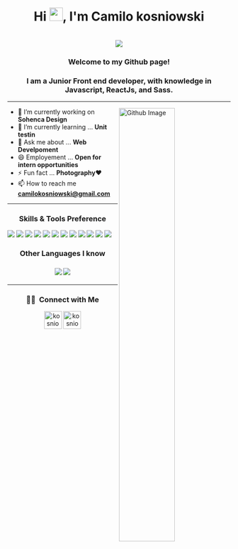 

<h1 align="center">Hi <img src="https://raw.githubusercontent.com/iampavangandhi/iampavangandhi/master/gifs/Hi.gif" width="30px">, I'm Camilo kosniowski</h1>
 <p align="center"><br/>
   <a href="https://www.linkedin.com/in/camilokosniowski/">
    <img src="https://img.shields.io/badge/linkedin-kosniowski-blue">
  </a>

<h3 align="center">Welcome to my Github page!</h3>

<h3 align="center">I am a Junior Front end developer, with knowledge in Javascript, ReactJs, and Sass. </h3>

---

<img width="50%" align="right" alt="Github Image" src="https://raw.githubusercontent.com/onimur/.github/master/.resources/git-header.svg" />

- 🔭 I’m currently working on **Sohenca Design**
- 🌱 I’m currently learning ... **Unit testin**
- 💬 Ask me about ... **Web Develpoment**
- 😄 Employement ... **Open for intern opportunities**
- ⚡ Fun fact ... **Photography**❤
- 📫 How to reach me **camilokosniowski@gmail.com**
---
<h3 align="center">Skills & Tools Preference</h3>

<img src = "https://img.shields.io/badge/-HTML5-E34F26?style=flat&logo=html5&logoColor=white"> <img src = "https://img.shields.io/badge/-CSS3-1572B6?style=flat&logo=css3&logoColor=white">
<img src="https://img.shields.io/badge/-Bootstrap-563D7C?style=flat&logo=bootstrap&logoColor=white">
<img src="https://img.shields.io/badge/-JavaScript-eed718?style=flat&logo=javascript&logoColor=ffffff">
<img src="https://img.shields.io/badge/-Sass-cc6699?style=flat&logo=sass&logoColor=ffffff">
<img src="https://img.shields.io/badge/-React-000000?style=flat&logo=react&logoColor=00c8ff">
<img src="https://img.shields.io/badge/-MySQL-F29111?style=flat&logo=mysql&logoColor=FFFFFF">
<img src="https://img.shields.io/badge/-Node.js-3C873A?style=flat&logo=Node.js&logoColor=white">
<img src="https://img.shields.io/badge/-Firebase-FFA611?style=flat&logo=firebase&logoColor=FFFFFF">
<img src="http://img.shields.io/badge/-Git-F1502F?style=flat&logo=git&logoColor=FFFFFF">
<img src="http://img.shields.io/badge/-Github-000000?style=flat&logo=github&logoColor=FFFFFF">
<img src="http://img.shields.io/badge/-VS%20Code-007ACC?style=flat&logo=visual%20studio%20code&logoColor=white">

<h3 align="center">Other Languages I know</h3>
<h3 align="center"><img src="http://img.shields.io/badge/-Java-F89820?style=flat&logo=java&logoColor=white"> <img src="https://img.shields.io/badge/-Python-black?style=flat&logo=python&logoColor=white"> </h3>

---

<h3 align="center"> 🤝🏻 &nbsp;Connect with Me </h3>

 
<p align="center">
<a href=https://twitter.com/kosniowski target="blank"><img align="center" src=https://cdn.jsdelivr.net/npm/simple-icons@3.0.1/icons/twitter.svg alt="kosniowski" height="40" width="40" /></a>
<a href=https://www.instagram.com/kosniowski_1988 target="blank"><img align="center" src=https://cdn.jsdelivr.net/npm/simple-icons@3.0.1/icons/instagram.svg alt="kosniowski_1988" height="40" width="40" /></a>
</p>







